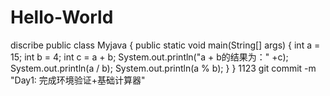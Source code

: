 # Hello-World
discribe
public class Myjava {
    public static void main(String[] args) {
        int a = 15;
        int b = 4;
        int c = a + b;
        System.out.println("a + b的结果为：" +c);
        System.out.println(a / b);
        System.out.println(a % b);
    }
}
1123
git commit -m "Day1: 完成环境验证+基础计算器"  
